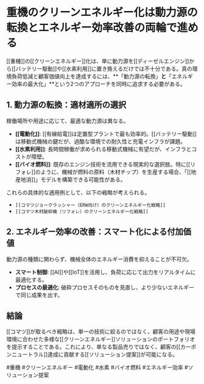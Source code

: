 # 重機のクリーンエネルギー化は動力源の転換とエネルギー効率改善の両輪で進める

[[重機]]の[[クリーンエネルギー]]化は、単に動力源を[[ディーゼルエンジン]]から[[バッテリー駆動]]や[[水素利用]]に置き換えるだけでは不十分である。真の環境負荷低減と顧客価値向上を達成するには、**「動力源の転換」**と**「エネルギー効率の最大化」**という2つのアプローチを同時に追求する必要がある。

## 1. 動力源の転換：適材適所の選択

稼働場所や用途に応じて、最適な動力源は異なる。

- **[[電動化]]**: [[有線給電]]は定置型プラントで最も効率的。[[バッテリー駆動]]は移動式機械の鍵だが、過酷な環境での耐久性と充電インフラが課題。
- **[[水素利用]]**: 長時間稼働が求められる移動式機械に有望だが、インフラとコストが障壁。
- **[[バイオ燃料]]**: 既存のエンジン技術を流用できる現実的な選択肢。特に[[リフォレ]]のように、機械が燃料の原料（木材チップ）を生産する場合、「[[地産地消]]」モデルを構築できる可能性がある。

これらの具体的な適用例として、以下の戦略が考えられる。
- `[[コマツジョークラッシャー（ERW向け）のクリーンエネルギー化戦略]]`
- `[[コマツ木材破砕機（リフォレ）のクリーンエネルギー化戦略]]`

## 2. エネルギー効率の改善：スマート化による付加価値

動力源の種類に関わらず、機械全体のエネルギー消費を抑えることが不可欠。

- **スマート制御**: [[AI]]や[[IoT]]を活用し、負荷に応じて出力をリアルタイムに最適化する。
- **プロセスの最適化**: 破砕プロセスそのものを見直し、より少ないエネルギーで同じ成果を出す。

## 結論

[[コマツ]]が取るべき戦略は、単一の技術に絞るのではなく、顧客の用途や現場環境に合わせた多様な[[クリーンエネルギー]]ソリューションのポートフォリオを提示することである。これにより、単なる製品売りではなく、顧客の[[カーボンニュートラル]]達成に貢献する[[ソリューション提案]]が可能になる。

#重機 #クリーンエネルギー #電動化 #水素 #バイオ燃料 #エネルギー効率 #ソリューション提案
